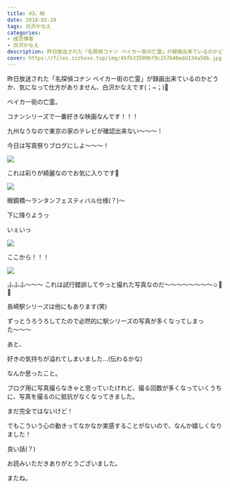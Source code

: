 ```yaml
---
title: 43。映
date: 2018-02-10
tags: 白沢かなえ
categories: 
- 成员博客
- 白沢かなえ
description: 昨日放送された「名探偵コナン ベイカー街の亡霊」が録画出来ているのかどうか、気になって仕方がありません、白沢かなえです(；~；)🌷ベイカー街の亡霊。コナンシリ...
cover: https://files.zzzhxxx.top/img/45fb33509b79c257b48edd134a50b.jpg 
---
```













昨日放送された「名探偵コナン ベイカー街の亡霊」が録画出来ているのかどうか、気になって仕方がありません、白沢かなえです(；~；)🌷




ベイカー街の亡霊。




コナンシリーズで一番好きな映画なんです！！！




九州なうなので東京の家のテレビが確認出来ない〜〜〜！





















今日は写真祭りブログにしよ〜〜〜！


![](https://files.zzzhxxx.top/img/45fb33509b79c257b48edd134a50b.jpg)



これは彩りが綺麗なのでお気に入りです🌷










![](https://files.zzzhxxx.top/img/45fb33509b79c257b48edd134a50b-01.jpg)



眼鏡橋〜ランタンフェスティバル仕様(？)〜











下に降りようっ












いぇいっ


![](https://files.zzzhxxx.top/img/45fb33509b79c257b48edd134a50b-02.jpg)



ここから！！！














![](https://files.zzzhxxx.top/img/45fb33509b79c257b48edd134a50b-03.jpg)



ふふふ〜〜〜
これは試行錯誤してやっと撮れた写真なのだ〜〜〜〜〜〜〜〜☺️🌷🌷






長崎駅シリーズは他にもあります(笑)



ずっとうろうろしてたので必然的に駅シリーズの写真が多くなってしまった〜〜〜










あと、

好きの気持ちが溢れてしまいました…(伝わるかな)
















なんか思ったこと。



ブログ用に写真撮らなきゃと思っていたけれど、撮る回数が多くなっていくうちに、写真を撮るのに抵抗がなくなってきました。




まだ完全ではないけど！




でもこういう心の動きってなかなか実感することがないので、なんか嬉しくなりました！




良い話(？)


















お読みいただきありがとうございました。



またね。



